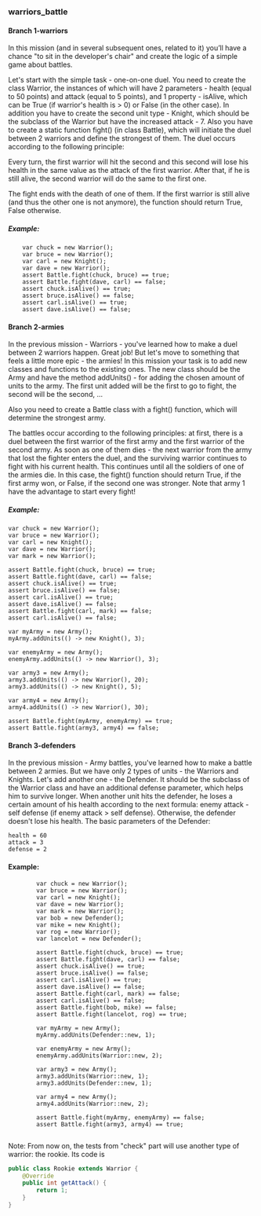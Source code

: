 ### warriors_battle

#### Branch 1-warriors

In this mission (and in several subsequent ones, related to it) you’ll have a chance "to sit in the developer's chair" and create the logic of a simple game 
about battles.

Let's start with the simple task - one-on-one duel. You need to create the class Warrior, the instances of which will have 2 parameters - health (equal to 50 points) 
and attack (equal to 5 points), and 1 property - isAlive, which can be True (if warrior's health is > 0) or False (in the other case). In addition you have to create 
the second unit type - Knight, which should be the subclass of the Warrior but have the increased attack - 7. Also you have to create a static function fight() 
(in class Battle), which will initiate the duel between 2 warriors and define the strongest of them. The duel occurs according to the following principle:

Every turn, the first warrior will hit the second and this second will lose his health in the same value as the attack of the first warrior. After that, if he is 
still alive, the second warrior will do the same to the first one.

The fight ends with the death of one of them. If the first warrior is still alive (and thus the other one is not anymore), the function should return True, False 
otherwise.

##### Example:

``` 
    var chuck = new Warrior();
    var bruce = new Warrior();
    var carl = new Knight();
    var dave = new Warrior();
    assert Battle.fight(chuck, bruce) == true;
    assert Battle.fight(dave, carl) == false;
    assert chuck.isAlive() == true;
    assert bruce.isAlive() == false;
    assert carl.isAlive() == true;
    assert dave.isAlive() == false;
```

#### Branch 2-armies

In the previous mission - Warriors - you've learned how to make a duel between 2 warriors happen. Great job! But let's move to something that feels a little 
more epic - the armies! In this mission your task is to add new classes and functions to the existing ones. The new class should be the Army and have the method addUnits() - for adding the chosen amount of units to the army. The first unit added will be the first to go to fight, the second will be the second, ...

Also you need to create a Battle class with a fight() function, which will determine the strongest army.

The battles occur according to the following principles: 
at first, there is a duel between the first warrior of the first army and the first warrior of the second army. As soon as one of them dies - the next warrior 
from the army that lost the fighter enters the duel, and the surviving warrior continues to fight with his current health. This continues until all the soldiers 
of one of the armies die. In this case, the fight() function should return True, if the first army won, or False, if the second one was stronger.
Note that army 1 have the advantage to start every fight!

##### Example:

```
var chuck = new Warrior();
var bruce = new Warrior();
var carl = new Knight();
var dave = new Warrior();
var mark = new Warrior();

assert Battle.fight(chuck, bruce) == true;
assert Battle.fight(dave, carl) == false;
assert chuck.isAlive() == true;
assert bruce.isAlive() == false;
assert carl.isAlive() == true;
assert dave.isAlive() == false;
assert Battle.fight(carl, mark) == false;
assert carl.isAlive() == false;

var myArmy = new Army();
myArmy.addUnits(() -> new Knight(), 3);

var enemyArmy = new Army();
enemyArmy.addUnits(() -> new Warrior(), 3);

var army3 = new Army();
army3.addUnits(() -> new Warrior(), 20);
army3.addUnits(() -> new Knight(), 5);

var army4 = new Army();
army4.addUnits(() -> new Warrior(), 30);

assert Battle.fight(myArmy, enemyArmy) == true;
assert Battle.fight(army3, army4) == false;
```

#### Branch 3-defenders

In the previous mission - Army battles, you've learned how to make a battle between 2 armies. But we have only 2 types of units - the Warriors and Knights.
Let's add another one - the Defender. It should be the subclass of the Warrior class and have an additional defense parameter, which helps him to survive 
longer. When another unit hits the defender, he loses a certain amount of his health according to the next formula:
enemy attack - self defense (if enemy attack > self defense).
Otherwise, the defender doesn't lose his health.
The basic parameters of the Defender:

    health = 60
    attack = 3
    defense = 2
    
#### Example:

```
        var chuck = new Warrior();
        var bruce = new Warrior();
        var carl = new Knight();
        var dave = new Warrior();
        var mark = new Warrior();
        var bob = new Defender();
        var mike = new Knight();
        var rog = new Warrior();
        var lancelot = new Defender();

        assert Battle.fight(chuck, bruce) == true;
        assert Battle.fight(dave, carl) == false;
        assert chuck.isAlive() == true;
        assert bruce.isAlive() == false;
        assert carl.isAlive() == true;
        assert dave.isAlive() == false;
        assert Battle.fight(carl, mark) == false;
        assert carl.isAlive() == false;
        assert Battle.fight(bob, mike) == false;
        assert Battle.fight(lancelot, rog) == true;

        var myArmy = new Army();
        myArmy.addUnits(Defender::new, 1);

        var enemyArmy = new Army();
        enemyArmy.addUnits(Warrior::new, 2);

        var army3 = new Army();
        army3.addUnits(Warrior::new, 1);
        army3.addUnits(Defender::new, 1);

        var army4 = new Army();
        army4.addUnits(Warrior::new, 2);

        assert Battle.fight(myArmy, enemyArmy) == false;
        assert Battle.fight(army3, army4) == true;
        
```
Note: From now on, the tests from "check" part will use another type of warrior: the rookie. Its code is
```java
public class Rookie extends Warrior {
    @Override
    public int getAttack() {
        return 1;
    }
}
```
